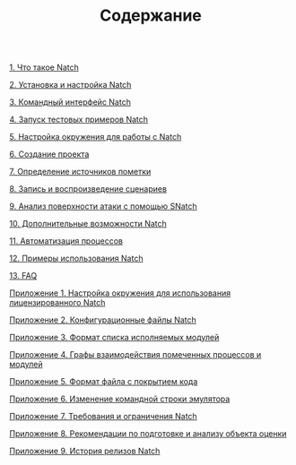 <h1><center>Содержание</center></h1>
<br>
<br>


[1. Что такое Natch](#natch_base)

[2. Установка и настройка Natch](#setup_natch)

[3. Командный интерфейс Natch](#natch_cmd)

[4. Запуск тестовых примеров Natch](#natch_stepbystep)

[5. Настройка окружения для работы с Natch](#setup_env)

[6. Создание проекта](#create_project)

[7. Определение источников пометки](#taint_source)

[8. Запись и воспроизведение сценариев](#record_replay)

[9. Анализ поверхности атаки с помощью SNatch](#snatch)

[10. Дополнительные возможности Natch](#natch_additional)

[11. Автоматизация процессов](#auto)

[12. Примеры использования Natch](#natch_applications)

[13. FAQ](#faq)

[Приложение 1. Настройка окружения для использования лицензированного Natch](#app_license)

[Приложение 2. Конфигурационные файлы Natch](#app_configs)

[Приложение 3. Формат списка исполняемых модулей](#app_module_config)

[Приложение 4. Графы взаимодействия помеченных процессов и модулей](#app_graphs)

[Приложение 5. Формат файла с покрытием кода](#app_coverage)

[Приложение 6. Изменение командной строки эмулятора](#natch_cmd_line)

[Приложение 7. Требования и ограничения Natch](#app_requirements)

[Приложение 8. Рекомендации по подготовке и анализу объекта оценки](#app_preparation)

[Приложение 9. История релизов Natch](#app_releases)


